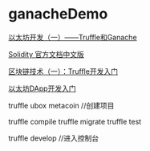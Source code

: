 # ganacheDemo

[以太坊开发（一）——Truffle和Ganache](https://blog.csdn.net/turkeycock/article/details/79165602)

[Solidity 官方文档中文版](http://wiki.jikexueyuan.com/project/solidity-zh/)

[区块链技术（一）：Truffle开发入门](http://wiki.jikexueyuan.com/project/blockchain/truffle-introduction-development.html)

[以太坊DApp开发入门](http://xc.hubwiz.com/course/5a952991adb3847553d205d1?affid=20180327jianshu)

truffle ubox metacoin //创建项目

truffle compile
truffle migrate
truffle test

truffle develop //进入控制台